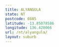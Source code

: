 ```yaml
---
title: ALYANGULA
state: NT
postcode: 0885
latitude: -13.85078586
longitude: 136.420066
url: /nt/alyangula/
layout: suburb
---
```


